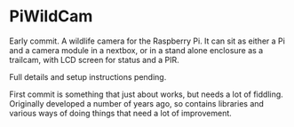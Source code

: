 # PiWildCam

Early commit. A wildlife camera for the Raspberry Pi. It can sit as either a Pi and a camera module in a nextbox, or in a stand alone enclosure as a trailcam, with LCD screen for status and a PIR.

Full details and setup instructions pending.

First commit is something that just about works, but needs a lot of fiddling. Originally developed a number of years ago, so contains libraries and various ways of doing things that need a lot of improvement.

